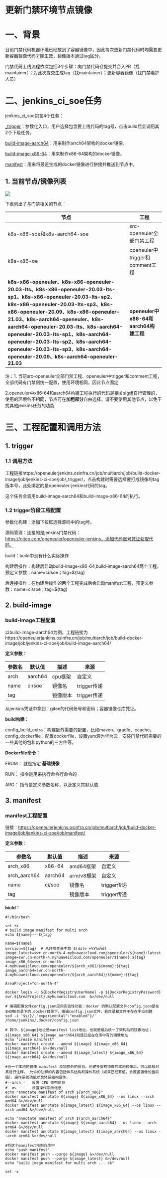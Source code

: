 #  更新门禁环境节点镜像

# 一、背景

目前门禁代码机器环境已经放到了容器镜像中，因此每次更新门禁代码时均需要更新容器镜像代码才能生效，镜像版本通过tag区分。 

门禁代码上线流程依次包括3个步骤：向门禁代码仓提交并合入PR（找maintainer）；为此次提交生成tag（找maintainer）；更新容器镜像（找门禁看护人员）

# 二、jenkins_ci_soe任务

jenkins_ci_soe包含4个任务：

[_trigger](https://openeulerjenkins.osinfra.cn/job/multiarch/job/build-docker-image/job/jenkins-ci-soe/job/_trigger/)：参数化入口，用户选择包含要上线代码的tag号，点击build后会调用其2个下级任务。

[build-image-aarch64](https://openeulerjenkins.osinfra.cn/job/multiarch/job/build-docker-image/job/jenkins-ci-soe/job/build-image-aarch64/)：用来制作arrch64架构的docker镜像。

[build-image-x86-64](https://openeulerjenkins.osinfra.cn/job/multiarch/job/build-docker-image/job/jenkins-ci-soe/job/build-image-x86-64/)：用来制作x86-64架构的docker镜像。

[manifest](https://openeulerjenkins.osinfra.cn/job/multiarch/job/build-docker-image/job/jenkins-ci-soe/job/manifest/)：用来将最近生成的docker镜像进行拼接并推送到节点中。

## 1. 当前节点/镜像列表

![](images/docker_image.png)


下表列出了与门禁相关的节点：

| 节点                                                         | 工程                                   |
| ------------------------------------------------------------ | -------------------------------------- |
| k8s-x86-soe和k8s-aarch64-soe                                 | src-openeuler全部门禁工程              |
| k8s-x86-oe                                                   | openeuler中trigger和comment工程        |
| **k8s-x86-openeuler、k8s-x86-openeuler-20.03-lts、k8s-x86-openeuler-20.03-lts-sp1、k8s-x86-openeuler-20.03-lts-sp2、k8s-x86-openeuler-20.03-lts-sp3、k8s-x86-openeuler-20.09、k8s-x86-openeuler-21.03、k8s-aarch64-openeuler、k8s-aarch64-openeuler-20.03-lts、k8s-aarch64-openeuler-20.03-lts-sp1、k8s-aarch64-openeuler-20.03-lts-sp2、k8s-aarch64-openeuler-20.03-lts-sp3、k8s-aarch64-openeuler-20.09、k8s-aarch64-openeuler-21.03** | **openeuler中x86-64和aarch64构建工程** |

注：1. 当前src-openeuler全部门禁工程、openeuler中trigger和comment工程，全部代码有门禁侧统一配置，使用环境相同，因此节点固定

2.openeuler中x86-64和aarch64构建工程执行的代码是相关sig组自行管理的，使用的环境各不相同，节点可在**加粗部分**自由选择，请不要使用其他节点，以免干扰其他jenkins任务的功能



#  三、工程配置和调用方法

## 1. trigger

### 1.1 调用方法

工程链接https://openeulerjenkins.osinfra.cn/job/multiarch/job/build-docker-image/job/jenkins-ci-soe/job/_trigger/，点击构建时需要选择要打成镜像的tag版本号，此处绑定的是openeuler-jenkins代码的tag。

这个任务会调用build-image-aarch64和build-image-x86-64的执行。

### 1.2 trigger阶段工程配置

参数化构建：添加下拉框选择源码中的tag号。

源码管理：连接的是jenkins门禁代码：https://gitee.com/openeuler/openeuler-jenkins，添加代码账号凭证获取代码。

build：build中没有什么实际操作

构建后操作：构建后启动build-image-x86-64,build-image-aarch64两个工程，预定义参数：name=ci/soe；tag=${tag}

后连接操作：在构建后操作的两个工程完成后会启动manifest工程，预定义参数：name=ci/soe；tag=${tag}

## 2. build-image

### build-image工程配置

以build-image-aarch64为例，工程链接为https://openeulerjenkins.osinfra.cn/job/multiarch/job/build-docker-image/job/jenkins-ci-soe/job/build-image-aarch64/

**定义参数：**

| 参数名 | 默认值  | 描述     | 来源        |
| ------ | ------- | -------- | ----------- |
| arch   | aarch64 | cpu框架  | 自定义      |
| name   | ci/soe  | 镜像名   | trigger传递 |
| tag    |         | 镜像版本 | trigger传递 |

从jenkins凭证中拿到：gitee的代码账号和密码；容器镜像仓库凭证。

**build构建：**

config_build_extra：构建额外需要的配置，比如maven、gradle、ccache。
config_dockerfile：配置dockerfile，设置yum源为华为云，安装门禁代码需要的一些其他的包和python的三方件等。

**Dockerfile命令：**

FROM： 就是指定 **基础镜像**

RUN： 指令是用来执行命令行命令的

ARG： 指令是定义参数名称，以及定义其默认值

## 3. manifest

### manifest工程配置

链接：https://openeulerjenkins.osinfra.cn/job/multiarch/job/build-docker-image/job/jenkins-ci-soe/job/manifest/

**定义参数**：

| 参数名       | 默认值  | 描述       | 来源        |
| ------------ | ------- | ---------- | ----------- |
| arch_x86     | x86-64  | amd64框架  | 自定义      |
| arch_aarch64 | aarch64 | arm/v8框架 | 自定义      |
| name         | ci/soe  | 镜像名     | trigger传递 |
| tag          |         | 镜像版本   | trigger传递 |

**biuld：**

```shell
#!/bin/bash

set +x 
# build image manifest for multi arch
echo ${name}---${tag}

name=${name}
version=${tag}	# 从环境变量中取 $(date +%Y%m%d)
image_latest=swr.cn-north-4.myhuaweicloud.com/openeuler/${name}:latest
image=swr.cn-north-4.myhuaweicloud.com/openeuler/${name}:${tag}
image_x86_64=swr.cn-north-4.myhuaweicloud.com/openeuler/${arch_x86}/${name}:${tag}
image_aarch64=swr.cn-north-4.myhuaweicloud.com/openeuler/${arch_aarch64}/${name}:${tag}

AreaProject="cn-north-4"

docker login -u ${DockerRegistryUserName} -p ${DockerRegistryPassword} swr.${AreaProject}.myhuaweicloud.com  &>/dev/null

# 编辑配置文件config.json应用实验性功能：docker 的默认配置文件config.json是在$HOME目录下的.docker目录下。编辑config.json文件，若目录和文件不存在手动创建
sed -i '$s/}/,"experimental":"enabled"}/' /home/jenkins/.docker/config.json

# 其中，${image}地址是manifest list地址，也就是最后统一了架构后的镜像地址；${image_x86_64} ${image_aarch64}则是已经在仓库中有的镜像地址
echo "create manifest"
docker manifest create --amend ${image} ${image_x86_64} ${image_aarch64} &>/dev/null
docker manifest create --amend ${image_latest} ${image_x86_64} ${image_aarch64} &>/dev/null

#给一个本地的镜像 manifest 添加额外的信息。创建多架构镜像的本地镜像后，可以选择对其进行注释。 允许的注释的内容包括体系结构和操作系统（如果已经有值，会覆盖镜像的当前值），操作系统功能以及体系结构变体。
#--arch	-	设置 CPU 架构信息
#--os	-	设置操作系统信息
echo "annotate manifest of arch ${arch_x86}"
docker manifest annotate ${image} ${image_x86_64} --os linux --arch amd64 &>/dev/null
docker manifest annotate ${image_latest} ${image_x86_64} --os linux --arch amd64 &>/dev/null

echo "annotate manifest of arch ${arch_aarch64}"
docker manifest annotate ${image} ${image_aarch64} --os linux --arch arm64 &>/dev/null
docker manifest annotate ${image_latest} ${image_aarch64} --os linux --arch arm64 &>/dev/null

#将这个manifest推到仓库中
echo "push manifest"
docker manifest push --purge ${image} &>/dev/null
docker manifest push --purge ${image_latest} &>/dev/null
echo "build image manifest for multi arch ... ok"

set -x
```

